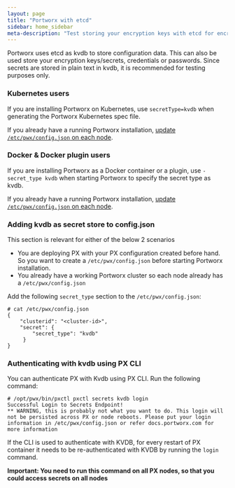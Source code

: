 ```yaml
---
layout: page
title: "Portworx with etcd"
sidebar: home_sidebar
meta-description: "Test storing your encryption keys with etcd for encrypted Portworx volumes."
---
```


Portworx uses etcd as kvdb to store configuration data. This can also be used store your encryption keys/secrets, credentials or passwords. Since secrets are stored in plain text in kvdb, it is recommended for testing purposes only.

### Kubernetes users

If you are installing Portworx on Kubernetes, use `secretType=kvdb` when generating the Portworx Kubernetes spec file.

If you already have a running Portworx installation, [update `/etc/pwx/config.json` on each node](#kvdb-config-json).

### Docker & Docker plugin users

If you are installing Portworx as a Docker container or a plugin, use `-secret_type kvdb` when starting Portworx to specify the secret type as kvdb.

If you already have a running Portworx installation, [update `/etc/pwx/config.json` on each node](#kvdb-config-json).

### <a name="kvdb-config-json"></a> Adding kvdb as secret store to config.json

This section is relevant for either of the below 2 scenarios
- You are deploying PX with your PX configuration created before hand. So you want to create a `/etc/pwx/config.json` before starting Portworx installation.
- You already have a working Portworx cluster so each node already has a `/etc/pwx/config.json`

Add the following `secret_type` section to the `/etc/pwx/config.json`:

```
# cat /etc/pwx/config.json
{
    "clusterid": "<cluster-id>",
    "secret": {
        "secret_type": "kvdb"
     }
}
```

### Authenticating with kvdb using PX CLI

You can authenticate PX with Kvdb using PX CLI. Run the following command:

```
# /opt/pwx/bin/pxctl pxctl secrets kvdb login
Successful Login to Secrets Endpoint!
** WARNING, this is probably not what you want to do. This login will not be persisted across PX or node reboots. Please put your login information in /etc/pwx/config.json or refer docs.portworx.com for more information
```
If the CLI is used to authenticate with KVDB, for every restart of PX container it needs to be re-authenticated with KVDB by running the `login` command.

__Important: You need to run this command on all PX nodes, so that you could access secrets on all nodes__

